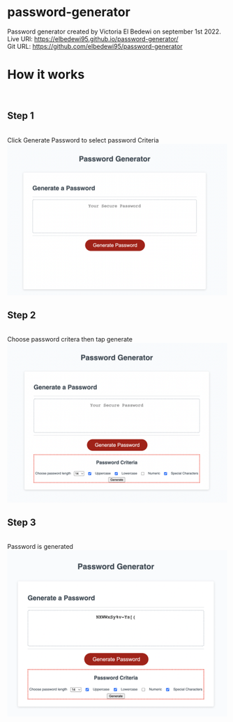 # password-generator
Password generator created by Victoria El Bedewi on september 1st 2022. <br>
Live URl: https://elbedewi95.github.io/password-generator/ <br>
Git URL: https://github.com/elbedewi95/password-generator <br>
<h1>How it works</h1> <br>
<h2>Step 1</h2><br>
Click Generate Password to select password Criteria <br>
<img src="./images/step1.png"><br>
<h2>Step 2</h2><br>
Choose password critera then tap generate<br>
<img src="./images/step2.png"><br>
<h2>Step 3</h2><br>
Password is generated<br>
<img src="./images/step3.png"><br>
